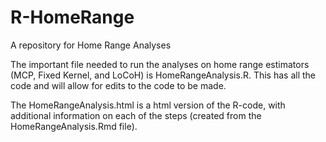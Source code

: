 # R-HomeRange
A repository for Home Range Analyses

The important file needed to run the analyses on home range estimators (MCP, Fixed Kernel, and LoCoH) is HomeRangeAnalysis.R. This has all the code and will allow for edits to the code to be made.

The HomeRangeAnalysis.html is a html version of the R-code, with additional information on each of the steps (created from the HomeRangeAnalysis.Rmd file).

